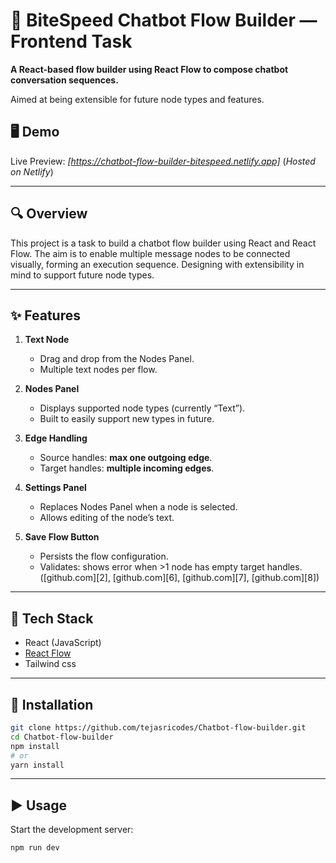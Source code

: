 # 🧠 BiteSpeed Chatbot Flow Builder — Frontend Task

**A React-based flow builder using React Flow to compose chatbot conversation sequences.**

Aimed at being extensible for future node types and features.

## 🖥️ Demo

Live Preview: *\[https://chatbot-flow-builder-bitespeed.netlify.app]*
(*Hosted on Netlify*)

---

## 🔍 Overview

This project is a task to build a chatbot flow builder using React and React Flow. The aim is to enable multiple message nodes to be connected visually, forming an execution sequence. Designing with extensibility in mind to support future node types.

---

## ✨ Features

1. **Text Node**

   * Drag and drop from the Nodes Panel.
   * Multiple text nodes per flow.

2. **Nodes Panel**

   * Displays supported node types (currently “Text”).
   * Built to easily support new types in future.

3. **Edge Handling**

   * Source handles: **max one outgoing edge**.
   * Target handles: **multiple incoming edges**.

4. **Settings Panel**

   * Replaces Nodes Panel when a node is selected.
   * Allows editing of the node’s text.

5. **Save Flow Button**

   * Persists the flow configuration.
   * Validates: shows error when >1 node has empty target handles. ([github.com][2], [github.com][6], [github.com][7], [github.com][8])

---

## 🧱 Tech Stack

* React (JavaScript)
* [React Flow](https://reactflow.dev/)
* Tailwind css

---

## 🚀 Installation

```bash
git clone https://github.com/tejasricodes/Chatbot-flow-builder.git
cd Chatbot-flow-builder
npm install
# or
yarn install
```

---

## ▶️ Usage

Start the development server:

```bash
npm run dev











